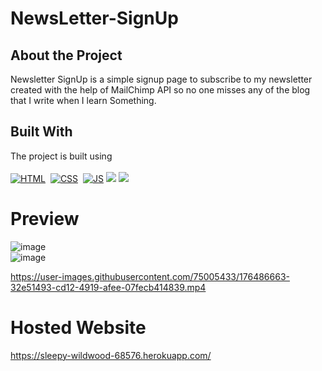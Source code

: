 # NewsLetter-SignUp


## About the Project 

Newsletter SignUp is a simple signup page to subscribe to my newsletter created with the help of MailChimp API so no one misses any of the blog that I write when I learn Something.

## Built With
The project is built using<br/><br/>
[![HTML](https://img.shields.io/badge/html5%20-%23E34F26.svg?&style=for-the-badge&logo=html5&logoColor=white)](https://github.com/Vedant-Jayesh-Oza/My-NewsLetter-SignUp/search?l=html)&nbsp;
[![CSS](https://img.shields.io/badge/css3%20-%231572B6.svg?&style=for-the-badge&logo=css3&logoColor=white)](https://github.com/Vedant-Jayesh-Oza/My-NewsLetter-SignUp/search?l=css)&nbsp;
[![JS](https://img.shields.io/badge/javascript%20-%23323330.svg?&style=for-the-badge&logo=javascript&logoColor=%23F7DF1E)](https://github.com/Vedant-Jayesh-Oza/My-NewsLetter-SignUp/search?l=javascript)
<img src="https://img.shields.io/badge/Node.js-339933?style=for-the-badge&logo=nodedotjs&logoColor=white&color=green"> <img src="https://img.shields.io/badge/Express.js-000000?style=for-the-badge&logo=express&logoColor=white">

# Preview
![image](https://user-images.githubusercontent.com/75005433/176484100-4d4d2300-f545-46ea-a226-a6252a8d285f.png)
<br>
![image](https://user-images.githubusercontent.com/75005433/176485222-f26d04d0-b683-4a3b-b501-80b1d31dcd52.png)
<br>



https://user-images.githubusercontent.com/75005433/176486663-32e51493-cd12-4919-afee-07fecb414839.mp4



# Hosted Website
https://sleepy-wildwood-68576.herokuapp.com/
